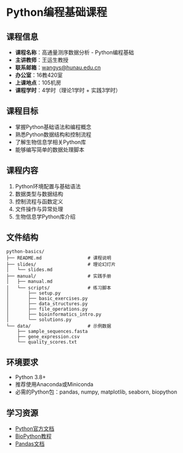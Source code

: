 # Python编程基础课程

## 课程信息
- **课程名称**：高通量测序数据分析 - Python编程基础
- **主讲教师**：王运生教授
- **联系邮箱**：wangys@hunau.edu.cn
- **办公室**：16教420室
- **上课地点**：105机房
- **课程学时**：4学时（理论1学时 + 实践3学时）

## 课程目标
- 掌握Python基础语法和编程概念
- 熟悉Python数据结构和控制流程
- 了解生物信息学相关Python库
- 能够编写简单的数据处理脚本

## 课程内容
1. Python环境配置与基础语法
2. 数据类型与数据结构
3. 控制流程与函数定义
4. 文件操作与异常处理
5. 生物信息学Python库介绍

## 文件结构
```
python-basics/
├── README.md                 # 课程说明
├── slides/                   # 理论幻灯片
│   └── slides.md
├── manual/                   # 实践手册
│   ├── manual.md
│   └── scripts/              # 练习脚本
│       ├── setup.py
│       ├── basic_exercises.py
│       ├── data_structures.py
│       ├── file_operations.py
│       ├── bioinformatics_intro.py
│       └── solutions.py
└── data/                     # 示例数据
    ├── sample_sequences.fasta
    ├── gene_expression.csv
    └── quality_scores.txt
```

## 环境要求
- Python 3.8+
- 推荐使用Anaconda或Miniconda
- 必需的Python包：pandas, numpy, matplotlib, seaborn, biopython

## 学习资源
- [Python官方文档](https://docs.python.org/3/)
- [BioPython教程](https://biopython.org/wiki/Documentation)
- [Pandas文档](https://pandas.pydata.org/docs/)